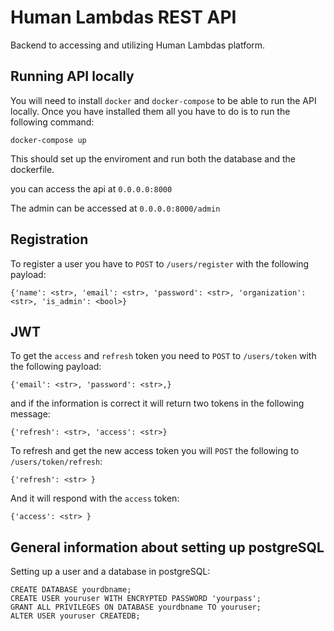 
# Human Lambdas REST API
Backend to accessing and utilizing Human Lambdas platform. 

## Running API locally
You will need to install `docker` and `docker-compose` to be able to run the API locally. 
Once you have installed them all you have to do is to run the following command:
```
docker-compose up
```
This should set up the enviroment and run both the database and the dockerfile.

you can access the api at `0.0.0.0:8000`

The admin can be accessed at `0.0.0.0:8000/admin`

## Registration
To register a user you have to `POST` to `/users/register` with the following payload: 
```
{'name': <str>, 'email': <str>, 'password': <str>, 'organization': <str>, 'is_admin': <bool>}
```

## JWT 
To get the `access` and `refresh` token you need to `POST` to `/users/token` with the following payload: 
```
{'email': <str>, 'password': <str>,}
```
and if the information is correct it will return two tokens in the following message: 
```
{'refresh': <str>, 'access': <str>}
```

To refresh and get the new access token you will `POST` the following to `/users/token/refresh`:

```
{'refresh': <str> }
``` 

And it will respond with the `access` token: 

```
{'access': <str> }
``` 


## General information about setting up postgreSQL
Setting up a user and a database in postgreSQL:
```
CREATE DATABASE yourdbname;
CREATE USER youruser WITH ENCRYPTED PASSWORD 'yourpass';
GRANT ALL PRIVILEGES ON DATABASE yourdbname TO youruser;
ALTER USER youruser CREATEDB;
```